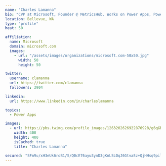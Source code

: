 ```yaml
---
name: "Charles Lamanna"
bio: "CVP at Microsoft, Founder @ MetricsHub. Works on Power Apps, Power Automate, Power Virtual Agent, Common Data Service and Dynamics 365."
location: Bellevue, WA
type: "profile"
heat: 50

affiliation:
  name: Microsoft
  domain: microsoft.com
  images:
    - url: "/assets/images/organizations/microsoft.com-50x50.jpg"
      width: 50
      height: 50

twitter:
  username: clamanna
  url: https://twitter.com/clamanna
  followers: 3904

linkedin:
  url: https://www.linkedin.com/in/charleslamanna

topics:
  - Power Apps

images:
  - url: https://pbs.twimg.com/profile_images/1263202626922876928/g6qGbHZ-_400x400.jpg
    width: 400
    height: 400
    isCached: true
    title: "Charles Lamanna"

secured: "SFn9u/xH3eUk6roB1/S/Q0cE76ayu3ynD3gKnLSLOqJ6GtvaSz+QjHHsq9pilQvA7p1RrE+7Y9cRZ6czdJGJh9FASCp9edv5Hkqe3jlOAW+lyNMndekXu7bdQthD8rEAQI/t5ppole3NrVX2/Yp0sl/RvnevkA/QpprL/l3a7NA2yRq8HJ+Q4fqHkh1wYOClDH1I6z7EQgfT0B0a/lEzVvh0Ne4WwBPFPB3EWS1RmtIwu6YdpQqNv2vR4jpjY2Dk6ao3O1Q4rjq4WTAfC+bsx/WgGXJk4jdjz8eCEWYi9KXj2LhNNm4v/mKY60G7j2nVO4fk5VoNWT2NmXHbhY6kv3xEvGZ4iCp7kF7LMybrD+eYLHEFrvRSL6yAidj0q3qKqA6wd23xLBJdUZhqDADTZyfMBlQ/e/lgP1HH/IimiDA=;zlM1+a5XtAOHSQVQfN8mAg=="
---
```


